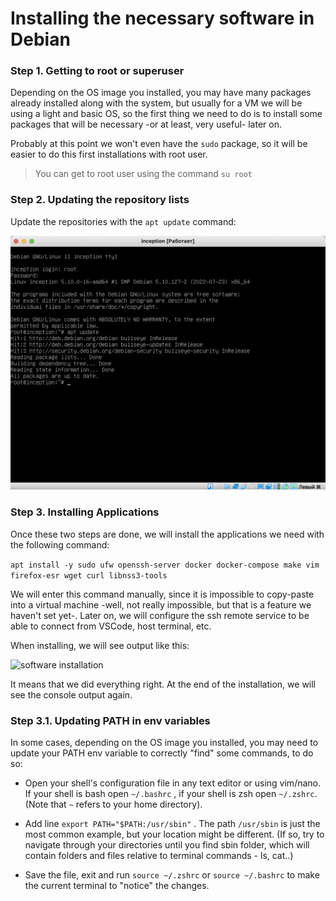 # Installing the necessary software in Debian

### Step 1. Getting to root or superuser

Depending on the OS image you installed, you may have many packages already installed along with the system, but usually for a VM we will be using a light and basic OS, so the first thing we need to do is to install some packages that will be necessary -or at least, very useful- later on.

Probably at this point we won't even have the `sudo` package, so it will be easier to do this first installations with root user.

> You can get to root user using the command `su root`

### Step 2. Updating the repository lists

Update the repositories with the `apt update` command:

![software installation](media/install_soft/install_step_2.png)

### Step 3. Installing Applications

Once these two steps are done, we will install the applications we need with the following command:

```apt install -y sudo ufw openssh-server docker docker-compose make vim firefox-esr wget curl libnss3-tools```

We will enter this command manually, since it is impossible to copy-paste into a virtual machine -well, not really impossible, but that is a feature we haven't set yet-. Later on, we will configure the ssh remote service to be able to connect from VSCode, host terminal, etc.

When installing, we will see output like this:

![software installation](media/install_soft/install_step_6.png)

It means that we did everything right. At the end of the installation, we will see the console output again.

### Step 3.1. Updating PATH in env variables

In some cases, depending on the OS image you installed, you may need to update your PATH env variable to correctly "find" some commands, to do so:

- Open your shell's configuration file in any text editor or using vim/nano. If your shell is bash open `~/.bashrc` , if your shell is zsh open `~/.zshrc`. (Note that `~` refers to your home directory).

- Add line `export PATH="$PATH:/usr/sbin"` . The path `/usr/sbin` is just the most common example, but your location might be different. (If so, try to navigate through your directories until you find sbin folder, which will contain folders and files relative to terminal commands - ls, cat..)

- Save the file, exit and run `source ~/.zshrc` or `source ~/.bashrc` to make the current terminal to "notice" the changes.
